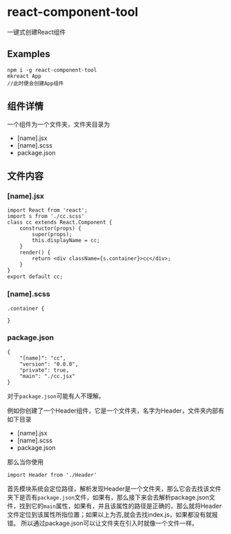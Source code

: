 # react-component-tool

一键式创建React组件

## Examples

```
npm i -g react-component-tool
mkreact App
//此时便会创建App组件
```

## 组件详情

一个组件为一个文件夹，文件夹目录为

- [name].jsx
- [name].scss
- package.json

## 文件内容

### [name].jsx

```
import React from 'react';
import s from './cc.scss'
class cc extends React.Component {
    constructor(props) {
        super(props);
        this.displayName = cc;
    }
    render() {
        return <div className={s.container}>cc</div>;
    }
}
export default cc;
```

### [name].scss

```
.container {
  
}
```

### package.json

```
{
	"[name]": "cc",
	"version": "0.0.0",
	"private": true,
	"main": "./cc.jsx"
}
```

对于`package.json`可能有人不理解。

例如你创建了一个Header组件，它是一个文件夹，名字为Header，文件夹内部有如下目录

- [name].jsx
- [name].scss
- package.json

那么当你使用

```
import Header from './Header'
```

首先模块系统会定位路径，解析发现Header是一个文件夹，那么它会去找该文件夹下是否有`package.json`文件，如果有，那么接下来会去解析package.json文件，找到它的`main`属性，如果有，并且该属性的路径是正确的，那么就将Header文件定位到该属性所指位置；如果以上为否,就会去找index.js，如果都没有就报错。
所以通过package.json可以让文件夹在引入时就像一个文件一样。
